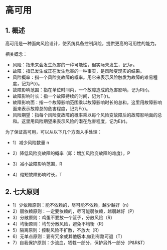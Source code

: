 # 高可用



## 1. 概述

高可用是一种面向风险设计，使系统具备控制风险，提供更高的可用性的能力。

相关概念：

- 风险：指未来会发生危害的一种可能性，但实际未发生，记为r。
- 故障：指已发生或正在发生危害的一种事实，是风险变现实的结果。
- 风险概率：指一个风险变故障的概率。用它来表示风险触发为故障的难易程度，记为P(r)。
- 故障影响范围：指在单位时间内，一个故障造成的危害影响，记为R(r)。
- 故障影响时长：指一个故障持续的时间，记为T(r)。
- 故障影响面：指一个故障影响范围乘以故障影响时长的总和。这里用故障影响面来表示故障总的危害程度，记为F(r)。
- 风险期望：指每个风险变故障的概率乘以每个风险变故障后的故障影响面的总和。这里用风险期望来表示风险的潜在危害程度，记为E(r)。



为了保证高可用，可以从以下几个方面入手处理：

* 1）减少风险数量 n

* 2）降低风险变故障的概率（即：增加风险变故障的难度），P

* 3）减小故障影响范围，R

* 4）缩短故障影响时长，T



## 2. 七大原则

* 1）少依赖原则：能不依赖的，尽可能不依赖，越少越好（n）
* 2）弱依赖原则：一定要依赖的，尽可能弱依赖，越弱越好（P）
* 3）分散原则：鸡蛋不要放一个篮子，分散风险（R）
* 4）均衡原则：均匀分散风险，避免不均衡（R）
* 5）隔离原则：控制风险不扩散，不放大（R）
* 6）无单点原则：要有冗余或其他版本,做到有路可退（T）
* 7）自我保护原则：少流血，牺牲一部分，保护另外一部分（P&R&T）

